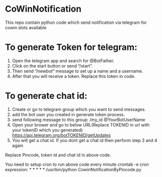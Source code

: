 # CoWinNotification
This repo contain python code which send notification via telegram for cowin slots available

# To generate Token for telegram:
1. Open the telegram app and search for @BotFather.
2. Click on the start button or send “/start”.
3. Then send “/newbot” message to set up a name and a username.
4. After that you will receive a token. Replace this token in code.

# To generate chat id:
1. Create or go to telegram group which you want to send messages.
2. add the bot user you created in generate token process.
3. send following message to this group: /my_id @YourBotUserName
4. Open your brower and go to below URL(Replace TOKENID in url with your tokenID which you generated)
https://api.telegram.org/botTOKENID/getUpdates
5. You will get a chat id. If you dont get a chat id then perform step 3 and 4 again

Replace Pincode, token id and chat id in above code.

You need to setup cron to run above code every minute
crontab -e
cron expression: * * * * * /usr/bin/python CowinNotificationByPincode.py
